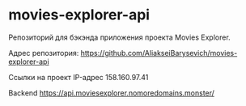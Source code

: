 # movies-explorer-api

Репозиторий для бэкэнда приложения проекта Movies Explorer.

Адрес репозитория: https://github.com/AliakseiBarysevich/movies-explorer-api

Ссылки на проект
IP-адрес 158.160.97.41

Backend https://api.moviesexplorer.nomoredomains.monster/
